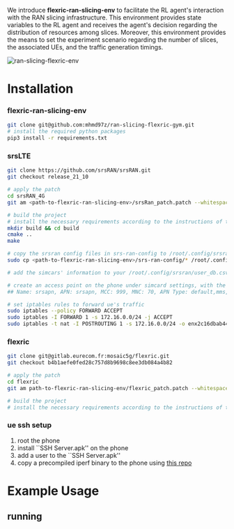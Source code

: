 We introduce **flexric-ran-slicing-env** to facilitate the RL agent's interaction with the RAN slicing infrastructure. This environment provides state variables to the RL agent and receives the agent's decision regarding the distribution of resources among slices. Moreover, this environment provides the means to set the experiment scenario regarding the number of slices, the associated UEs, and the traffic generation timings.

![ran-slicing-flexric-env](https://github.com/mhmd97z/ran-slicing-flexric-gym/assets/38925299/7697997b-c4cc-4a14-a68c-678f6e828290)


# Installation
### flexric-ran-slicing-env
```bash
git clone git@github.com:mhmd97z/ran-slicing-flexric-gym.git
# install the required python packages
pip3 install -r requirements.txt
```

### srsLTE
```bash
git clone https://github.com/srsRAN/srsRAN.git
git checkout release_21_10

# apply the patch
cd srsRAN_4G
git am <path-to-flexric-ran-slicing-env>/srsRan_patch.patch --whitespace=nowarnapply patch

# build the project
# install the necessary requirements according to the instructions of the origial repo
mkdir build && cd build
cmake ..
make

# copy the srsran config files in srs-ran-config to /root/.config/srsran/
sudo cp <path-to-flexric-ran-slicing-env>/srs-ran-config/* /root/.config/srsran/

# add the simcars' information to your /root/.config/srsran/user_db.csv

# create an access point on the phone under simcard settings, with the following specifications:
## Name: srsapn, APN: srsapn, MCC: 999, MNC: 70, APN Type: default,mms,supl,hipri,fota,cbs,xcap

# set iptables rules to forward ue's traffic
sudo iptables --policy FORWARD ACCEPT
sudo iptables -I FORWARD 1 -s 172.16.0.0/24 -j ACCEPT
sudo iptables -t nat -I POSTROUTING 1 -s 172.16.0.0/24 -o enx2c16dbab4418 -j MASQUERADE
```

### flexric
```bash
git clone git@gitlab.eurecom.fr:mosaic5g/flexric.git
git checkout b4b1aefe0fed28c757d8b9698c8ee3db084a4b82

# apply the patch
cd flexric
git am path-to-flexric-ran-slicing-env/flexric_patch.patch --whitespace=nowarnapply patch

# build the project
# install the necessary requirements according to the instructions of the origial repo

```

### ue ssh setup
1. root the phone
2. install ``SSH Server.apk'' on the phone
3. add a user to the ``SSH Server.apk''
4. copy a precompiled iperf binary to the phone using [this repo](https://github.com/KnightWhoSayNi/android-iperf)

# Example Usage
## running 


